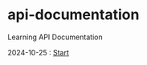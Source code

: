 # api-documentation
Learning API Documentation

2024-10-25 : [Start](https://x.com/geoffreylgv/status/1849862765672006025)
